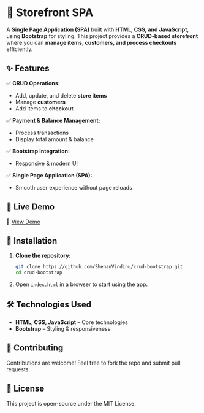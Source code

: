 # 🏪 Storefront SPA  

A **Single Page Application (SPA)** built with **HTML, CSS, and JavaScript**, using **Bootstrap** for styling. This project provides a **CRUD-based storefront** where you can **manage items, customers, and process checkouts** efficiently.  

## ✨ Features  

✅ **CRUD Operations:**  
   - Add, update, and delete **store items**  
   - Manage **customers**  
   - Add items to **checkout**  

✅ **Payment & Balance Management:**  
   - Process transactions  
   - Display total amount & balance  

✅ **Bootstrap Integration:**  
   - Responsive & modern UI  

✅ **Single Page Application (SPA):**  
   - Smooth user experience without page reloads  

## 🚀 Live Demo  

🔗 [View Demo](https://shenanvindinu.github.io/crud-bootstrap/) 

## 📂 Installation  

1. **Clone the repository:**  
   ```sh
   git clone https://github.com/ShenanVindinu/crud-bootstrap.git
   cd crud-bootstrap
   ```  
2. Open `index.html` in a browser to start using the app.  

## 🛠️ Technologies Used  

- **HTML, CSS, JavaScript** – Core technologies  
- **Bootstrap** – Styling & responsiveness  
 

## 🤝 Contributing  

Contributions are welcome! Feel free to fork the repo and submit pull requests.  

## 📜 License  

This project is open-source under the MIT License.  

